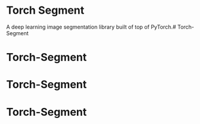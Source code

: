 # Torch Segment



A deep learning image segmentation library built of top of PyTorch.# Torch-Segment
# Torch-Segment
# Torch-Segment
# Torch-Segment
